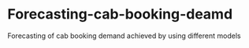 # Forecasting-cab-booking-deamd
Forecasting of cab booking demand achieved by using different models
